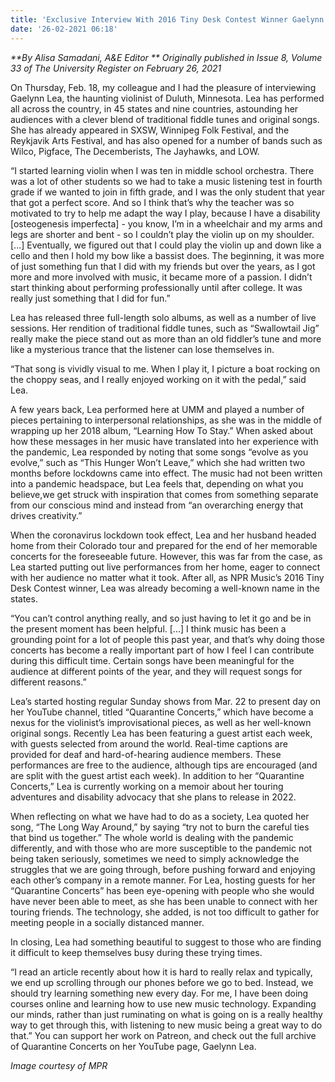 ```yaml
---
title: 'Exclusive Interview With 2016 Tiny Desk Contest Winner Gaelynn Lea'
date: '26-02-2021 06:18'
---
```


_**By Alisa Samadani, A&E Editor **_
_Originally published in Issue 8, Volume 33 of The University Register on February 26, 2021_

On Thursday, Feb. 18, my colleague and I had the pleasure of interviewing Gaelynn Lea, the haunting violinist of Duluth, Minnesota. Lea has performed all across the country, in 45 states and nine countries, astounding her audiences with a clever blend of traditional fiddle tunes and original songs. 
She has already appeared in SXSW, Winnipeg Folk Festival, and the Reykjavik Arts Festival, and has also opened for a number of bands such as Wilco, Pigface, The Decemberists, The Jayhawks, and LOW.

“I started learning violin when I was ten in middle school orchestra. There was a lot of other students so we had to take a music listening test in fourth grade if we wanted to join in fifth grade, and I was the only student that year that got a perfect score. And so I think that’s why the teacher was so motivated to try to help me adapt the way I play, because I have a disability [osteogenesis imperfecta] - you know, I’m in a wheelchair and my arms and legs are shorter and bent - so I couldn’t play the violin up on my shoulder. [...] Eventually, we figured out that I could play the violin up and down like a cello and then I hold my bow like a bassist does. The beginning, it was more of just something fun that I did with my friends but over the years, as I got more and more involved with music, it became more of a passion. I didn’t start thinking about performing professionally until after college. It was really just something that I did for fun.”

Lea has released three full-length solo albums, as well as a number of live sessions. Her rendition of traditional fiddle tunes, such as “Swallowtail Jig” really make the piece stand out as more than an old fiddler’s tune and more like a mysterious trance that the listener can lose themselves in. 

“That song is vividly visual to me. When I play it, I picture a boat rocking on the choppy seas, and I really enjoyed working on it with the pedal,” said Lea.

 A few years back, Lea performed here at UMM and played a number of pieces pertaining to interpersonal relationships, as she was in the middle of wrapping up her 2018 album, “Learning How To Stay.” When asked about how these messages in her music have translated into her experience with the pandemic, Lea responded by noting that some songs “evolve as you evolve,” such as “This Hunger Won’t Leave,” which she had written two months before lockdowns came into effect. The music had not been written into a pandemic headspace, but Lea feels that, depending on what you believe,we get struck with inspiration that comes from something separate from our conscious mind and instead from “an overarching energy that drives creativity.” 

When the coronavirus lockdown took effect, Lea and her husband headed home from their Colorado tour and prepared for the end of her memorable concerts for the foreseeable future. However, this was far from the case, as Lea started putting out live performances from her home, eager to connect with her audience no matter what it took. After all, as NPR Music’s 2016 Tiny Desk Contest winner, Lea was already becoming a well-known name in the states.

“You can’t control anything really, and so just having to let it go and be in the present moment has been helpful. [...] I think music has been a grounding point for a lot of people this past year, and that’s why doing those concerts has become a really important part of how I feel I can contribute during this difficult time. Certain songs have been meaningful for the audience at different points of the year, and they will request songs for different reasons.”

Lea’s started hosting regular Sunday shows from Mar. 22 to present day on her YouTube channel, titled “Quarantine Concerts,” which have become a nexus for the violinist’s improvisational pieces, as well as her well-known original songs. Recently Lea has been featuring a guest artist each week, with guests selected from around the world. Real-time captions are provided for deaf and hard-of-hearing audience members. These performances are free to the audience, although tips are encouraged (and are split with the guest artist each week). In addition to her “Quarantine Concerts,” Lea is currently working on a memoir about her touring adventures and disability advocacy that she plans to release in 2022. 

When reflecting on what we have had to do as a society, Lea quoted her song, “The Long Way Around,” by saying “try not to burn the careful ties that bind us together.” The whole world is dealing with the pandemic differently, and with those who are more susceptible to the pandemic not being taken seriously, sometimes we need to simply acknowledge the struggles that we are going through, before pushing forward and enjoying each other’s company in a remote manner. For Lea, hosting guests for her “Quarantine Concerts” has been eye-opening with people who she would have never been able to meet, as she has been unable to connect with her touring friends. The technology, she added, is not too difficult to gather for meeting people in a socially distanced manner.

In closing, Lea had something beautiful to suggest to those who are finding it difficult to keep themselves busy during these trying times.

“I read an article recently about how it is hard to really relax and typically, we end up scrolling through our phones before we go to bed. Instead, we should try learning something new every day. For me, I have been doing courses online and learning how to use new music technology. Expanding our minds, rather than just ruminating on what is going on is a really healthy way to get through this, with listening to new music being a great way to do that.”
You can support her work on Patreon, and check out the full archive of Quarantine Concerts on her YouTube page, Gaelynn Lea.

_Image courtesy of MPR_
